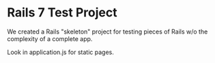 # Rails 7 Test Project

We created a Rails "skeleton" project for testing pieces of Rails w/o the complexity of a complete app.

Look in application.js for static pages.

